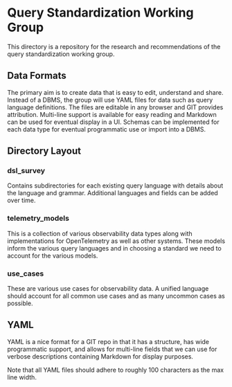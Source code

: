 # Query Standardization Working Group

This directory is a repository for the research and recommendations of the query standardization
working group.

## Data Formats

The primary aim is to create data that is easy to edit, understand and share. Instead of a DBMS,
the group will use YAML files for data such as query language definitions. The files are 
editable in any browser and GIT provides attribution. Multi-line support is available for easy
reading and Markdown can be used for eventual display in a UI. Schemas can be implemented for
each data type for eventual programmatic use or import into a DBMS.

## Directory Layout

### dsl_survey

Contains subdirectories for each existing query language with details about the
language and grammar. Additional languages and fields can be added over time.

### telemetry_models

This is a collection of various observability data types along with implementations
for OpenTelemetry as well as other systems. These models inform the various query
languages and in choosing a standard we need to account for the various models.

### use_cases

These are various use cases for observability data. A unified language should account
for all common use cases and as many uncommon cases as possible.

## YAML

YAML is a nice format for a GIT repo in that it has a structure, has wide programmatic
support, and allows for multi-line fields that we can use for verbose descriptions
containing Markdown for display purposes.

Note that all YAML files should adhere to roughly 100 characters as the max line width.